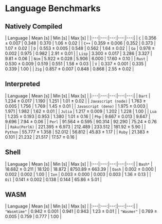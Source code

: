 # Language Benchmarks


## Natively Compiled


| Language | Mean [s] | Min [s] | Max [s] |
|:---|:---:|---:|---:|---:|
| `C` | 0.356 ± 0.007 | 0.348 | 0.370 | 1.06 ± 0.02 |
| `C++` | 0.359 ± 0.006 | 0.352 | 0.373 | 1.07 ± 0.02 |
| `D` | 0.553 ± 0.005 | 0.548 | 0.562 | 1.64 ± 0.02 |
| `Go` | 0.978 ± 0.002 | 0.975 | 0.982 | 2.91 ± 0.01 |
| `Lisp` | 3.300 ± 0.017 | 3.286 | 3.327 | 9.81 ± 0.06 |
| `Nim` | 5.922 ± 0.028 | 5.906 | 6.000 | 17.60 ± 0.10 |
| `Rust` | 0.530 ± 0.009 | 0.519 | 0.551 | 1.58 ± 0.03 |
| `V` | 0.337 ± 0.001 | 0.335 | 0.339 | 1.00 |
| `Zig` | 0.857 ± 0.007 | 0.848 | 0.868 | 2.55 ± 0.02 |

## Interpreted


| Language | Mean [s] | Min [s] | Max [s] |
|:---|:---:|---:|---:|---:|
| `Dart` | 1.234 ± 0.017 | 1.190 | 1.251 | 1.01 ± 0.02 |
| `Javascript (node)` | 1.763 ± 0.005 | 1.756 | 1.769 | 1.45 ± 0.01 |
| `Javascript (deno)` | 1.975 ± 0.003 | 1.971 | 1.982 | 1.62 ± 0.01 |
| `Julia` | 1.217 ± 0.009 | 1.202 | 1.228 | 1.00 |
| `Lua` | 1.235 ± 0.193 | 0.953 | 1.380 | 1.01 ± 0.16 |
| `Php` | 9.667 ± 0.013 | 9.647 | 9.696 | 7.94 ± 0.06 |
| `Perl` | 91.564 ± 0.595 | 90.314 | 92.290 | 75.24 ± 0.76 |
| `Raku(Perl6)` | 221.395 ± 6.973 | 212.489 | 233.512 | 181.92 ± 5.90 |
| `Python` | 55.777 ± 1.358 | 52.012 | 56.812 | 45.83 ± 1.17 |
| `Ruby` | 21.383 ± 0.101 | 21.232 | 21.517 | 17.57 ± 0.16 |

## Shell


| Language | Mean [s] | Min [s] | Max [s] |
|:---|:---:|---:|---:|---:|
| `Bash*` | 18.682 ± 0.211 | 18.120 | 18.872 | 8750.89 ± 663.39 |
| `Dash` | 0.002 ± 0.000 | 0.002 | 0.002 | 1.00 |
| `Ion` | 0.003 ± 0.000 | 0.003 | 0.003 | 1.36 ± 0.13 |
| `Oil` | 0.141 ± 0.002 | 0.138 | 0.144 | 65.86 ± 5.01 |

## WASM


| Language | Mean [s] | Min [s] | Max [s] |
|:---|:---:|---:|---:|---:|
| `"Wasmtime"` | 0.942 ± 0.001 | 0.941 | 0.943 | 1.23 ± 0.01 |
| `"Wasmer"` | 0.769 ± 0.005 | 0.759 | 0.777 | 1.00 |
